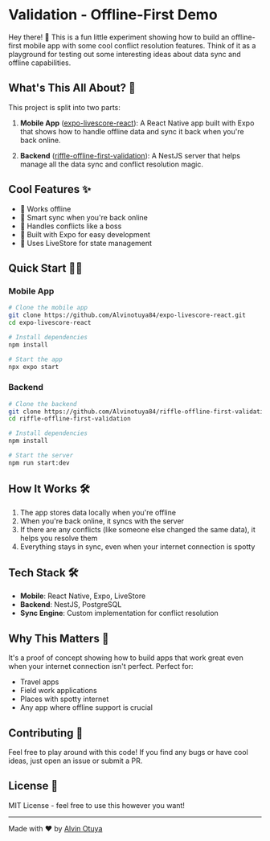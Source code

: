 # Validation - Offline-First Demo 

Hey there! 👋 This is a fun little experiment showing how to build an offline-first mobile app with some cool conflict resolution features. Think of it as a playground for testing out some interesting ideas about data sync and offline capabilities.

## What's This All About? 🤔

This project is split into two parts:

1. **Mobile App** ([expo-livescore-react](https://github.com/Alvinotuya84/expo-livescore-react)): A React Native app built with Expo that shows how to handle offline data and sync it back when you're back online.

2. **Backend** ([riffle-offline-first-validation](https://github.com/Alvinotuya84/riffle-offline-first-validation)): A NestJS server that helps manage all the data sync and conflict resolution magic.

## Cool Features ✨

- 📱 Works offline 
- 🔄 Smart sync when you're back online
- 🤝 Handles conflicts like a boss
- 🚀 Built with Expo for easy development
- 💾 Uses LiveStore for state management

## Quick Start 🏃‍♂️

### Mobile App

```bash
# Clone the mobile app
git clone https://github.com/Alvinotuya84/expo-livescore-react.git
cd expo-livescore-react

# Install dependencies
npm install

# Start the app
npx expo start
```

### Backend

```bash
# Clone the backend
git clone https://github.com/Alvinotuya84/riffle-offline-first-validation.git
cd riffle-offline-first-validation

# Install dependencies
npm install

# Start the server
npm run start:dev
```

## How It Works 🛠️

1. The app stores data locally when you're offline
2. When you're back online, it syncs with the server
3. If there are any conflicts (like someone else changed the same data), it helps you resolve them
4. Everything stays in sync, even when your internet connection is spotty

## Tech Stack 🛠️

- **Mobile**: React Native, Expo, LiveStore
- **Backend**: NestJS, PostgreSQL
- **Sync Engine**: Custom implementation for conflict resolution

## Why This Matters 🌟

It's a proof of concept showing how to build apps that work great even when your internet connection isn't perfect. Perfect for:
- Travel apps
- Field work applications
- Places with spotty internet
- Any app where offline support is crucial

## Contributing 🤝

Feel free to play around with this code! If you find any bugs or have cool ideas, just open an issue or submit a PR.

## License 📝

MIT License - feel free to use this however you want!

---

Made with ❤️ by [Alvin Otuya](https://github.com/Alvinotuya84)
